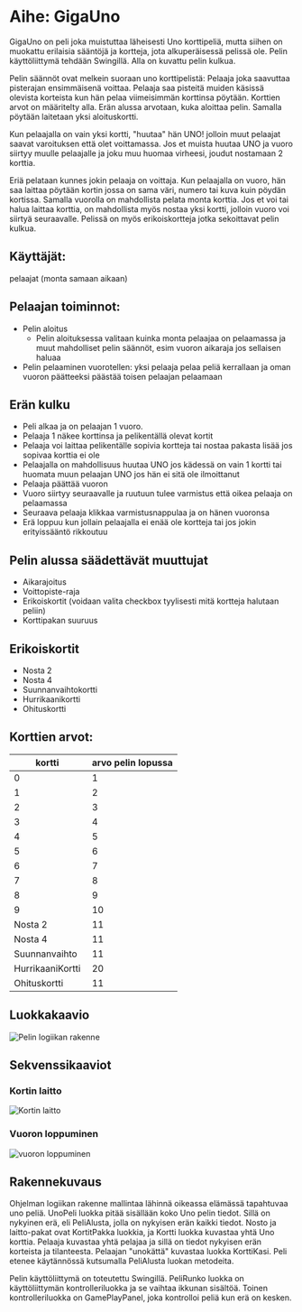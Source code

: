 # Aihe: GigaUno

GigaUno on peli joka muistuttaa läheisesti Uno korttipeliä, mutta siihen on muokattu erilaisia sääntöjä ja kortteja, jota alkuperäisessä pelissä ole. Pelin käyttöliittymä tehdään Swingillä. Alla on kuvattu pelin kulkua. 

Pelin säännöt ovat melkein suoraan uno korttipelistä: Pelaaja joka saavuttaa pisterajan ensimmäisenä voittaa. Pelaaja saa pisteitä muiden käsissä olevista korteista kun hän pelaa viimeisimmän korttinsa pöytään. Korttien arvot on määritelty alla. Erän alussa arvotaan, kuka aloittaa pelin. Samalla pöytään laitetaan yksi aloituskortti. 

Kun pelaajalla on vain yksi kortti, "huutaa" hän UNO! jolloin muut pelaajat saavat varoituksen että olet voittamassa. Jos et muista huutaa UNO ja vuoro siirtyy muulle pelaajalle ja joku muu huomaa virheesi, joudut nostamaan 2 korttia. 

Eriä pelataan kunnes jokin pelaaja on voittaja. Kun pelaajalla on vuoro, hän saa laittaa pöytään kortin jossa on sama väri, numero tai kuva kuin pöydän kortissa. Samalla vuorolla on mahdollista pelata monta korttia. Jos et voi tai halua laittaa korttia, on mahdollista myös nostaa yksi kortti, jolloin vuoro voi siirtyä seuraavalle. Pelissä on myös erikoiskortteja jotka sekoittavat pelin kulkua.

## Käyttäjät:
pelaajat (monta samaan aikaan)

## Pelaajan toiminnot:

- Pelin aloitus
	- Pelin aloituksessa valitaan kuinka monta pelaajaa on pelaamassa ja muut mahdolliset pelin säännöt, esim vuoron aikaraja jos sellaisen haluaa
- Pelin pelaaminen vuorotellen: yksi pelaaja pelaa peliä kerrallaan ja oman vuoron päätteeksi päästää toisen pelaajan pelaamaan 

## Erän kulku

- Peli alkaa ja on pelaajan 1 vuoro.
- Pelaaja 1 näkee korttinsa ja pelikentällä olevat kortit
- Pelaaja voi laittaa pelikentälle sopivia kortteja tai nostaa pakasta lisää jos sopivaa korttia ei ole
- Pelaajalla on mahdollisuus huutaa UNO jos kädessä on vain 1 kortti tai huomata muun pelaajan UNO jos hän ei sitä ole ilmoittanut
- Pelaaja päättää vuoron
- Vuoro siirtyy seuraavalle ja ruutuun tulee varmistus että oikea pelaaja on pelaamassa
- Seuraava pelaaja klikkaa varmistusnappulaa ja on hänen vuoronsa
- Erä loppuu kun jollain pelaajalla ei enää ole kortteja tai jos jokin erityissääntö rikkoutuu

## Pelin alussa säädettävät muuttujat

- Aikarajoitus
- Voittopiste-raja
- Erikoiskortit (voidaan valita checkbox tyylisesti mitä kortteja halutaan peliin)
- Korttipakan suuruus

## Erikoiskortit

- Nosta 2 
- Nosta 4
- Suunnanvaihtokortti
- Hurrikaanikortti
- Ohituskortti

## Korttien arvot:

kortti | arvo pelin lopussa
-------------------- | ------
0 | 1
1 | 2
2 | 3
3 | 4
4 | 5
5 | 6
6 | 7
7 | 8
8 | 9
9 | 10
Nosta 2 | 11
Nosta 4 | 11
Suunnanvaihto | 11
HurrikaaniKortti | 20
Ohituskortti | 11

## Luokkakaavio

![Pelin logiikan rakenne](gigaunoluokkakuva.png  "Pelin logiikan rakenne")

## Sekvenssikaaviot

### Kortin laitto

![Kortin laitto](kortinlaitto.png  "kortin laitto")

### Vuoron loppuminen

![vuoron loppuminen](vuoronloppuminen.png  "vuoron loppuminen")

## Rakennekuvaus

Ohjelman logiikan rakenne mallintaa lähinnä oikeassa elämässä tapahtuvaa uno peliä. UnoPeli luokka pitää sisällään koko Uno pelin tiedot. 
Sillä on nykyinen erä, eli PeliAlusta, jolla on nykyisen erän kaikki tiedot. Nosto ja laitto-pakat ovat KortitPakka luokkia, ja Kortti luokka kuvastaa yhtä Uno korttia.
Pelaaja kuvastaa yhtä pelajaa ja sillä on tiedot nykyisen erän korteista ja tilanteesta. Pelaajan "unokättä" kuvastaa luokka KorttiKasi.
Peli etenee käytännössä kutsumalla PeliAlusta luokan metodeita.

Pelin käyttöliittymä on toteutettu Swingillä. PeliRunko luokka on käyttöliittymän kontrolleriluokka ja se vaihtaa ikkunan sisältöä.
Toinen kontrolleriluokka on GamePlayPanel, joka kontrolloi peliä kun erä on kesken.



